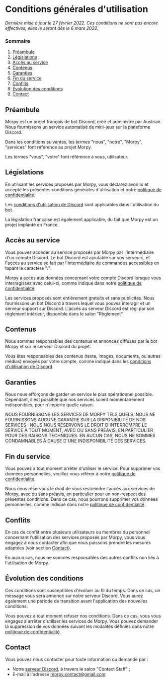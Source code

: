 # Conditions générales d'utilisation

_Dernière mise à jour le 27 février 2022._
_Ces conditions ne sont pas encore effectives, elles le seront dès le 6 mars 2022._

### Sommaire

1. [Préambule](#préambule)
2. [Législations](#législations)
3. [Accès au service](#accès-au-service)
4. [Contenus](#contenus)
5. [Garanties](#garanties)
6. [Fin du service](#fin-du-service)
7. [Conflits](#conflits)
8. [Évolution des conditions](#évolution-des-conditions)
9. [Contact](#contact)

## Préambule

Morpy est un projet français de bot Discord, créé et administré par Austrian. Nous fournissons un service automatisé de mini-jeux sur la plateforme Discord.

Dans les conditions suivantes, les termes "nous", "notre", "Morpy", "services" font référence au projet Morpy.

Les termes "vous", "votre" font référence à vous, utilisateur.

## Législations

En utilisant les services proposés par Morpy, vous déclarez avoir lu et accepté les présentes conditions générales d'utilisation et notre [politique de confidentialité](/confidentialite.md).

Les [conditions d'utilisation de Discord](https://discord.com/terms) sont applicables dans l'utilisation du bot.

La législation française est également applicable, du fait que Morpy est un projet implanté en France.

## Accès au service

Vous pouvez accéder au service proposés par Morpy par l'intermédiaire d'un compte Discord. Le bot Discord est ajoutable sur vos serveurs, et l'accès au service se fait par l'intermédiaire de commandes accessibles en tapant le caractère "/".

Morpy a accès aux données concernant votre compte Discord lorsque vous interragissez avec celui-ci, comme indiqué dans notre [politique de confidentialité](/confidentialite.md).

Les services proposés sont entièrement gratuits et sans publicités. Nous fournissons un bot Discord à travers lequel vous pouvez interagir et un serveur support sur Discord. L'accès au serveur Discord est régi par son règlement intérieur, disponible dans le salon "Règlement".

## Contenus

Nous sommes responsables des contenus et annonces diffusés par le bot Morpy et sur le serveur Discord du projet.

Vous êtes responsables des contenus (texte, images, documents, ou autres médias) envoyés par votre compte, comme indiqué dans les [conditions d'utilisation de Discord](https://discord.com/terms).

## Garanties

Nous nous efforçons de garder un service le plus opérationnel possible. Cependant, il est possible que nos services soient momentanément indisponibles, pour n'importe quelle raison.

NOUS FOURNISSONS LES SERVICES DE MORPY TELS QUELS. NOUS NE FOURNISSONS AUCUNE GARANTIE SUR LA DISPONIBILITÉ DE NOS SERVICES : NOUS NOUS RÉSERVONS LE DROIT D'INTERROMPRE LE SERVICE À TOUT MOMENT, AVEC OU SANS PRÉAVIS, EN PARTICULIER POUR DES RAISONS TECHNIQUES. EN AUCUN CAS, NOUS NE SOMMES CONDAMNABLES À CAUSE D'UNE INDISPONIBILITÉ DES SERVICES.

## Fin du service

Vous pouvez à tout moment arrêter d'utiliser le service. Pour supprimer vos données personnelles, veuillez vous référer à notre [politique de confidentialité](/confidentialite.md).

Nous nous réservons le droit de vous restreindre l'accès aux services de Morpy, avec ou sans préavis, en particulier pour un non-respect des présentes conditions. Dans ce cas, nous pourrons supprimer vos données personnelles, comme indiqué dans notre [politique de confidentialité](/confidentialite.md).

## Conflits

En cas de conflit entre plusieurs utilisateurs ou membres du personnel concernant l'utilisation des services proposés par Morpy, vous vous engagez à nous contacter afin que nous puissons prendre les mesures adaptées (voir section [Contact](#contact)).

En aucun cas, nous ne sommes responsables des autres conflits non liés à l'utilisation de Morpy.

## Évolution des conditions

Ces conditions sont susceptibles d'évoluer au fil du temps. Dans ce cas, un message vous sera annoncé sur notre serveur Discord. Vous aurez également une période de transition avant l'application des nouvelles conditions.

Vous pouvez à tout moment refuser nos conditions. Dans ce cas, vous vous engagez à arrêter d'utiliser les services de Morpy. Vous pouvez demander la suppression de vos données suivant les modalités définies dans notre [politique de confidentialité](/confidentialite.md).

## Contact

Vous pouvez nous contacter pour toute information ou demande par :

- Notre [serveur Discord](https://discord.com/invite/qwrSNe3), à travers le salon "Contact Staff" ;
- E-mail à l'adresse [morpy.contact@gmail.com](mailto:morpy.contact@gmail.com)
